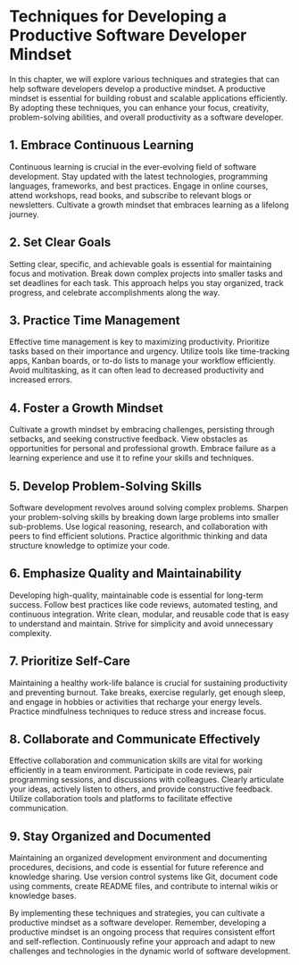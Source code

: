 Techniques for Developing a Productive Software Developer Mindset
==========================================================================

In this chapter, we will explore various techniques and strategies that can help software developers develop a productive mindset. A productive mindset is essential for building robust and scalable applications efficiently. By adopting these techniques, you can enhance your focus, creativity, problem-solving abilities, and overall productivity as a software developer.

1\. Embrace Continuous Learning
------------------------------

Continuous learning is crucial in the ever-evolving field of software development. Stay updated with the latest technologies, programming languages, frameworks, and best practices. Engage in online courses, attend workshops, read books, and subscribe to relevant blogs or newsletters. Cultivate a growth mindset that embraces learning as a lifelong journey.

2\. Set Clear Goals
------------------

Setting clear, specific, and achievable goals is essential for maintaining focus and motivation. Break down complex projects into smaller tasks and set deadlines for each task. This approach helps you stay organized, track progress, and celebrate accomplishments along the way.

3\. Practice Time Management
---------------------------

Effective time management is key to maximizing productivity. Prioritize tasks based on their importance and urgency. Utilize tools like time-tracking apps, Kanban boards, or to-do lists to manage your workflow efficiently. Avoid multitasking, as it can often lead to decreased productivity and increased errors.

4\. Foster a Growth Mindset
--------------------------

Cultivate a growth mindset by embracing challenges, persisting through setbacks, and seeking constructive feedback. View obstacles as opportunities for personal and professional growth. Embrace failure as a learning experience and use it to refine your skills and techniques.

5\. Develop Problem-Solving Skills
---------------------------------

Software development revolves around solving complex problems. Sharpen your problem-solving skills by breaking down large problems into smaller sub-problems. Use logical reasoning, research, and collaboration with peers to find efficient solutions. Practice algorithmic thinking and data structure knowledge to optimize your code.

6\. Emphasize Quality and Maintainability
----------------------------------------

Developing high-quality, maintainable code is essential for long-term success. Follow best practices like code reviews, automated testing, and continuous integration. Write clean, modular, and reusable code that is easy to understand and maintain. Strive for simplicity and avoid unnecessary complexity.

7\. Prioritize Self-Care
-----------------------

Maintaining a healthy work-life balance is crucial for sustaining productivity and preventing burnout. Take breaks, exercise regularly, get enough sleep, and engage in hobbies or activities that recharge your energy levels. Practice mindfulness techniques to reduce stress and increase focus.

8\. Collaborate and Communicate Effectively
------------------------------------------

Effective collaboration and communication skills are vital for working efficiently in a team environment. Participate in code reviews, pair programming sessions, and discussions with colleagues. Clearly articulate your ideas, actively listen to others, and provide constructive feedback. Utilize collaboration tools and platforms to facilitate effective communication.

9\. Stay Organized and Documented
--------------------------------

Maintaining an organized development environment and documenting procedures, decisions, and code is essential for future reference and knowledge sharing. Use version control systems like Git, document code using comments, create README files, and contribute to internal wikis or knowledge bases.

By implementing these techniques and strategies, you can cultivate a productive mindset as a software developer. Remember, developing a productive mindset is an ongoing process that requires consistent effort and self-reflection. Continuously refine your approach and adapt to new challenges and technologies in the dynamic world of software development.
